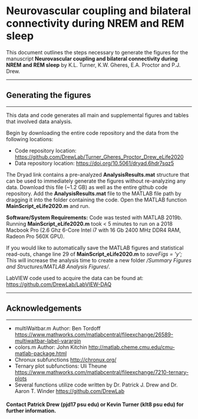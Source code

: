 # Neurovascular coupling and bilateral connectivity during NREM and REM sleep

This document outlines the steps necessary to generate the figures for the manuscript **Neurovascular coupling and bilateral connectivity during NREM and REM sleep** by K.L. Turner, K.W. Gheres, E.A. Proctor and P.J. Drew.

---
## Generating the figures
---
This data and code generates all main and supplemental figures and tables that involved data analysis.

Begin by downloading the entire code repository and the data from the following locations:
* Code repository location: https://github.com/DrewLab/Turner_Gheres_Proctor_Drew_eLife2020
* Data repository location: https://doi.org/10.5061/dryad.6hdr7sqz5     

The Dryad link contains a pre-analyzed **AnalysisResults.mat** structure that can be used to immediately generate the figures without re-analyzing any data. Download this file (~1.2 GB) as well as the entire github code repository. Add the **AnalysisResults.mat** file to the MATLAB file path by dragging it into the folder containing the code. Open the MATLAB function **MainScript_eLife2020.m** and run.

**Software/System Requirements:** Code was tested with MATLAB 2019b. Running **MainScript_eLife2020.m** took < 5 minutes to run on a 2018 Macbook Pro (2.6 Ghz 6-Core Intel i7 with 16 Gb 2400 MHz DDR4 RAM, Radeon Pro 560X GPU).

If you would like to automatically save the MATLAB figures and statistical read-outs, change line 29 of **MainScript_eLife2020.m** to *saveFigs = 'y';* This will increase the analysis time to create a new folder */Summary Figures and Structures/MATLAB Analysis Figures/*.

LabVIEW code used to acquire the data can be found at: https://github.com/DrewLab/LabVIEW-DAQ

---
## Acknowledgements
---
* multiWaitbar.m Author: Ben Tordoff https://www.mathworks.com/matlabcentral/fileexchange/26589-multiwaitbar-label-varargin
* colors.m Author: John Kitchin http://matlab.cheme.cmu.edu/cmu-matlab-package.html
* Chronux subfunctions http://chronux.org/
* Ternary plot subfunctions: Uli Theune https://www.mathworks.com/matlabcentral/fileexchange/7210-ternary-plots
* Several functions utilize code written by Dr. Patrick J. Drew and Dr. Aaron T. Winder https://github.com/DrewLab

#### Contact Patrick Drew (pjd17 psu edu) or Kevin Turner (klt8 psu edu) for further information.

